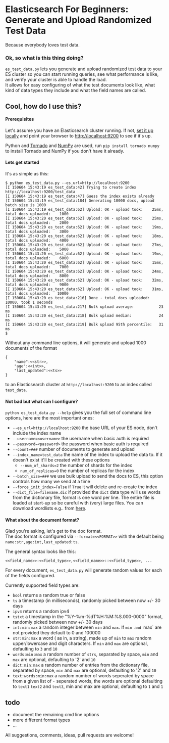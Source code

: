 Elasticsearch For Beginners: Generate and Upload Randomized Test Data
====
Because everybody loves test data.


### Ok, so what is this thing doing?

`es_test_data.py` lets you generate and upload randomized test data to your ES cluster so you can start running queries, see what performance is like, and verify your cluster is able to handle the load.<br>
It allows for easy configuring of what the test documents look like, what kind of data types they include and what the field names are called.

## Cool, how do I use this? 

#### Prerequisites

Let's assume you have an Elasticsearch cluster running. If not, [set it up locally](http://ohardt.us/es-install) and point your browser to [http://localhost:9200](http://localhost:9200) to see if it's up.

Python and [Tornado](https://github.com/tornadoweb/tornado/) and [NumPy](http://www.numpy.org/) are used, run `pip install tornado numpy` to install Tornado and NumPy if you don't have it already.

#### Lets get started

It's as simple as this:

```
$ python es_test_data.py --es_url=http://localhost:9200
[I 150604 15:43:19 es_test_data:42] Trying to create index http://localhost:9200/test_data
[I 150604 15:43:19 es_test_data:47] Guess the index exists already
[I 150604 15:43:19 es_test_data:184] Generating 10000 docs, upload batch size is 1000
[I 150604 15:43:19 es_test_data:62] Upload: OK - upload took:    25ms, total docs uploaded:    1000
[I 150604 15:43:20 es_test_data:62] Upload: OK - upload took:    25ms, total docs uploaded:    2000
[I 150604 15:43:20 es_test_data:62] Upload: OK - upload took:    19ms, total docs uploaded:    3000
[I 150604 15:43:20 es_test_data:62] Upload: OK - upload took:    18ms, total docs uploaded:    4000
[I 150604 15:43:20 es_test_data:62] Upload: OK - upload took:    27ms, total docs uploaded:    5000
[I 150604 15:43:20 es_test_data:62] Upload: OK - upload took:    19ms, total docs uploaded:    6000
[I 150604 15:43:20 es_test_data:62] Upload: OK - upload took:    15ms, total docs uploaded:    7000
[I 150604 15:43:20 es_test_data:62] Upload: OK - upload took:    24ms, total docs uploaded:    8000
[I 150604 15:43:20 es_test_data:62] Upload: OK - upload took:    32ms, total docs uploaded:    9000
[I 150604 15:43:20 es_test_data:62] Upload: OK - upload took:    31ms, total docs uploaded:   10000
[I 150604 15:43:20 es_test_data:216] Done - total docs uploaded: 10000, took 1 seconds
[I 150604 15:43:20 es_test_data:217] Bulk upload average:           23 ms
[I 150604 15:43:20 es_test_data:218] Bulk upload median:            24 ms
[I 150604 15:43:20 es_test_data:219] Bulk upload 95th percentile:   31 ms
$
```
 
Without any command line options, it will generate and upload 1000 documents of the format

```
{
    "name":<<str>>,
    "age":<<int>>,
    "last_updated":<<ts>>
}
```
to an Elasticsearch cluster at `http://localhost:9200` to an index called `test_data`.

#### Not bad but what can I configure?

`python es_test_data.py --help` gives you the full set of command line options, here are the most important ones:

- `--es_url=http://localhost:9200` the base URL of your ES node, don't include the index name
- `--username=<username>` the username when basic auth is required
- `--password=<password>` the password when basic auth is required
- `--count=###` number of documents to generate and upload
- `--index_name=test_data` the name of the index to upload the data to. If it doesn't exist it'll be created with these options
  - `--num_of_shards=2` the number of shards for the index
  - `num_of_replicas=0` the number of replicas for the index
- `--batch_size=###` we use bulk upload to send the docs to ES, this option controls how many we send at a time
- `--force_init_index=False` if `True` it will delete and re-create the index
- `--dict_file=filename.dic` if provided the `dict` data type will use words from the dictionary file, format is one word per line. The entire file is loaded at start-up so be careful with (very) large files. You can download wordlists e.g.. from [here](http://ohardt.us/word-lists). 

#### What about the document format? 

Glad you're asking, let's get to the doc format.<br>
The doc format is configured via `--format=<<FORMAT>>` with the default being `name:str,age:int,last_updated:ts`.

The general syntax looks like this:

`<<field_name>>:<<field_type>>,<<field_name>>::<<field_type>>, ...`

For every document, `es_test_data.py` will generate random values for each of the fields configured.

Currently supported field types are:

- `bool` returns a random true or false
- `ts` a timestamp (in milliseconds), randomly picked between now +/- 30 days
- `ipv4` returns a random ipv4
- `tstxt` a timestamp in the "%Y-%m-%dT%H:%M:%S.000-0000" format, randomly picked between now +/- 30 days
- `int:min:max` a random integer between `min` and `max`. If `min and `max` are not provided they default to 0 and 100000
- `str:min:max` a word ( as in, a string), made up of `min` to `max` random upper/lowercase and digit characters. If `min` and `max` are optional, defaulting to `3` and `10`
- `words:min:max` a random number of `strs`, separated by space, `min` and `max` are optional, defaulting to '2' and `10`
- `dict:min:max` a random number of entries from the dictionary file, separated by space, `min` and `max` are optional, defaulting to '2' and `10`
- `text:words:min:max` a random number of words seperated by space from a given list of `-` seperated words, the words are optional defaulting to `text1` `text2` and `text3`, min and max are optional, defaulting to `1` and `1`



## todo
- document the remaining cmd line options
- more different format types
- ...

All suggestions, comments, ideas, pull requests are welcome!

